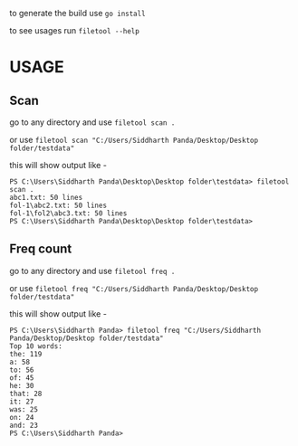 to generate the build use 
```go install```

to see usages run 
```filetool --help```

# USAGE

## Scan

go to any directory and use
```filetool scan .```

or use 
```filetool scan "C:/Users/Siddharth Panda/Desktop/Desktop folder/testdata"```

this will show output like - 
```
PS C:\Users\Siddharth Panda\Desktop\Desktop folder\testdata> filetool scan .
abc1.txt: 50 lines
fol-1\abc2.txt: 50 lines
fol-1\fol2\abc3.txt: 50 lines
PS C:\Users\Siddharth Panda\Desktop\Desktop folder\testdata>
```

## Freq count

go to any directory and use
```filetool freq .```

or use 
```filetool freq "C:/Users/Siddharth Panda/Desktop/Desktop folder/testdata"```

this will show output like - 
```
PS C:\Users\Siddharth Panda> filetool freq "C:/Users/Siddharth Panda/Desktop/Desktop folder/testdata"
Top 10 words:
the: 119
a: 58
to: 56
of: 45
he: 30
that: 28
it: 27
was: 25
on: 24
and: 23
PS C:\Users\Siddharth Panda>
```